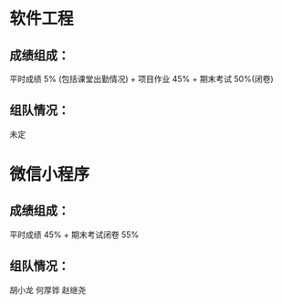 # 软件工程  
## 成绩组成： 
平时成绩 5% (包括课堂出勤情况) + 项目作业 45% + 期末考试 50%(闭卷)  

## 组队情况：    
未定  


# 微信小程序  
## 成绩组成：  
平时成绩 45% + 期末考试闭卷 55%
## 组队情况：  
胡小龙 何厚铧 赵继尧  

